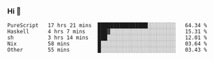 ### Hi 👋

<!--START_SECTION:waka-->

```text
PureScript   17 hrs 21 mins  ████████████████░░░░░░░░░   64.34 %
Haskell      4 hrs 7 mins    ███▓░░░░░░░░░░░░░░░░░░░░░   15.31 %
sh           3 hrs 14 mins   ███░░░░░░░░░░░░░░░░░░░░░░   12.01 %
Nix          58 mins         █░░░░░░░░░░░░░░░░░░░░░░░░   03.64 %
Other        55 mins         █░░░░░░░░░░░░░░░░░░░░░░░░   03.43 %
```

<!--END_SECTION:waka-->
